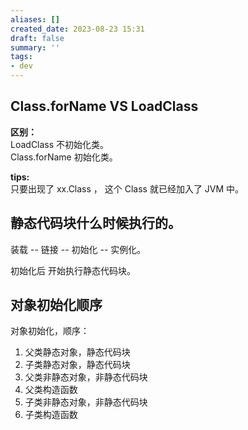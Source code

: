 ```yaml
---
aliases: []
created_date: 2023-08-23 15:31
draft: false
summary: ''
tags:
- dev
---
```


## Class.forName VS LoadClass

**区别：**  
LoadClass 不初始化类。  
Class.forName 初始化类。

**tips:**  
只要出现了 xx.Class ， 这个 Class 就已经加入了 JVM 中。

## 静态代码块什么时候执行的。

装载 -- 链接 -- 初始化 -- 实例化。

初始化后 开始执行静态代码块。

## 对象初始化顺序

对象初始化，顺序：

1. 父类静态对象，静态代码块
2. 子类静态对象，静态代码块
3. 父类非静态对象，非静态代码块
4. 父类构造函数
5. 子类非静态对象，非静态代码块
6. 子类构造函数